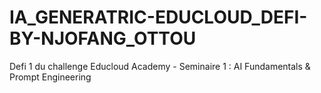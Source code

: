 # IA_GENERATRIC-EDUCLOUD_DEFI-BY-NJOFANG_OTTOU
Defi 1 du challenge Educloud Academy - Seminaire 1 : AI Fundamentals &amp; Prompt Engineering
